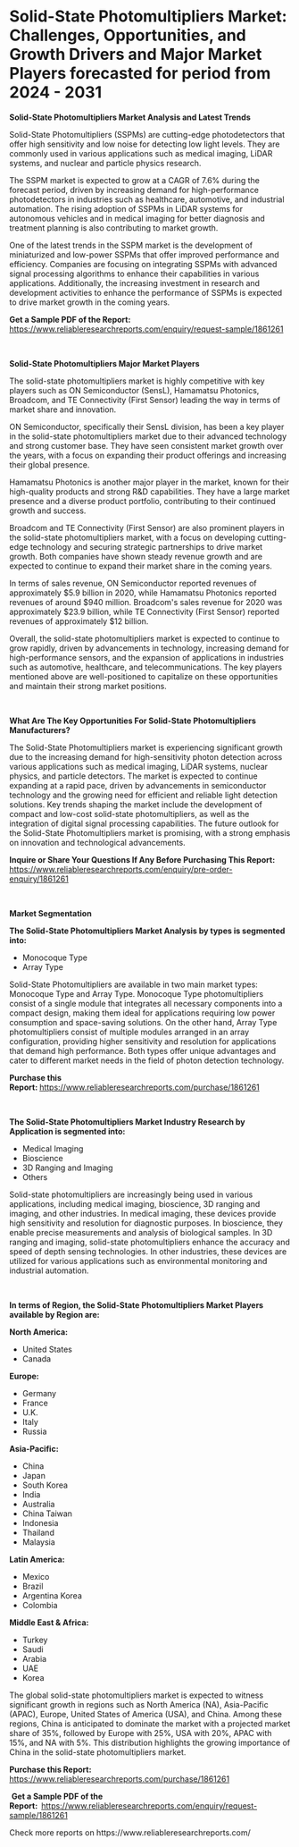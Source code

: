 <p><h1>Solid-State Photomultipliers Market: Challenges, Opportunities, and Growth Drivers and Major Market Players forecasted for period from 2024 - 2031</h1></p><p><strong>Solid-State Photomultipliers Market Analysis and Latest Trends</strong></p>
<p><p>Solid-State Photomultipliers (SSPMs) are cutting-edge photodetectors that offer high sensitivity and low noise for detecting low light levels. They are commonly used in various applications such as medical imaging, LiDAR systems, and nuclear and particle physics research.</p><p>The SSPM market is expected to grow at a CAGR of 7.6% during the forecast period, driven by increasing demand for high-performance photodetectors in industries such as healthcare, automotive, and industrial automation. The rising adoption of SSPMs in LiDAR systems for autonomous vehicles and in medical imaging for better diagnosis and treatment planning is also contributing to market growth.</p><p>One of the latest trends in the SSPM market is the development of miniaturized and low-power SSPMs that offer improved performance and efficiency. Companies are focusing on integrating SSPMs with advanced signal processing algorithms to enhance their capabilities in various applications. Additionally, the increasing investment in research and development activities to enhance the performance of SSPMs is expected to drive market growth in the coming years.</p></p>
<p><strong>Get a Sample PDF of the Report:&nbsp;</strong> <a href="https://www.reliableresearchreports.com/enquiry/request-sample/1861261">https://www.reliableresearchreports.com/enquiry/request-sample/1861261</a></p>
<p>&nbsp;</p>
<p><strong>Solid-State Photomultipliers Major Market Players</strong></p>
<p><p>The solid-state photomultipliers market is highly competitive with key players such as ON Semiconductor (SensL), Hamamatsu Photonics, Broadcom, and TE Connectivity (First Sensor) leading the way in terms of market share and innovation.</p><p>ON Semiconductor, specifically their SensL division, has been a key player in the solid-state photomultipliers market due to their advanced technology and strong customer base. They have seen consistent market growth over the years, with a focus on expanding their product offerings and increasing their global presence.</p><p>Hamamatsu Photonics is another major player in the market, known for their high-quality products and strong R&D capabilities. They have a large market presence and a diverse product portfolio, contributing to their continued growth and success.</p><p>Broadcom and TE Connectivity (First Sensor) are also prominent players in the solid-state photomultipliers market, with a focus on developing cutting-edge technology and securing strategic partnerships to drive market growth. Both companies have shown steady revenue growth and are expected to continue to expand their market share in the coming years.</p><p>In terms of sales revenue, ON Semiconductor reported revenues of approximately $5.9 billion in 2020, while Hamamatsu Photonics reported revenues of around $940 million. Broadcom's sales revenue for 2020 was approximately $23.9 billion, while TE Connectivity (First Sensor) reported revenues of approximately $12 billion.</p><p>Overall, the solid-state photomultipliers market is expected to continue to grow rapidly, driven by advancements in technology, increasing demand for high-performance sensors, and the expansion of applications in industries such as automotive, healthcare, and telecommunications. The key players mentioned above are well-positioned to capitalize on these opportunities and maintain their strong market positions.</p></p>
<p>&nbsp;</p>
<p><strong>What Are The Key Opportunities For Solid-State Photomultipliers Manufacturers?</strong></p>
<p><p>The Solid-State Photomultipliers market is experiencing significant growth due to the increasing demand for high-sensitivity photon detection across various applications such as medical imaging, LiDAR systems, nuclear physics, and particle detectors. The market is expected to continue expanding at a rapid pace, driven by advancements in semiconductor technology and the growing need for efficient and reliable light detection solutions. Key trends shaping the market include the development of compact and low-cost solid-state photomultipliers, as well as the integration of digital signal processing capabilities. The future outlook for the Solid-State Photomultipliers market is promising, with a strong emphasis on innovation and technological advancements.</p></p>
<p><strong>Inquire or Share Your Questions If Any Before Purchasing This Report:</strong> <a href="https://www.reliableresearchreports.com/enquiry/pre-order-enquiry/1861261">https://www.reliableresearchreports.com/enquiry/pre-order-enquiry/1861261</a></p>
<p>&nbsp;</p>
<p><strong>Market Segmentation</strong></p>
<p><strong>The Solid-State Photomultipliers Market Analysis by types is segmented into:</strong></p>
<p><ul><li>Monocoque Type</li><li>Array Type</li></ul></p>
<p><p>Solid-State Photomultipliers are available in two main market types: Monocoque Type and Array Type. Monocoque Type photomultipliers consist of a single module that integrates all necessary components into a compact design, making them ideal for applications requiring low power consumption and space-saving solutions. On the other hand, Array Type photomultipliers consist of multiple modules arranged in an array configuration, providing higher sensitivity and resolution for applications that demand high performance. Both types offer unique advantages and cater to different market needs in the field of photon detection technology.</p></p>
<p><strong>Purchase this Report:&nbsp;</strong><a href="https://www.reliableresearchreports.com/purchase/1861261">https://www.reliableresearchreports.com/purchase/1861261</a></p>
<p>&nbsp;</p>
<p><strong>The Solid-State Photomultipliers Market Industry Research by Application is segmented into:</strong></p>
<p><ul><li>Medical Imaging</li><li>Bioscience</li><li>3D Ranging and Imaging</li><li>Others</li></ul></p>
<p><p>Solid-state photomultipliers are increasingly being used in various applications, including medical imaging, bioscience, 3D ranging and imaging, and other industries. In medical imaging, these devices provide high sensitivity and resolution for diagnostic purposes. In bioscience, they enable precise measurements and analysis of biological samples. In 3D ranging and imaging, solid-state photomultipliers enhance the accuracy and speed of depth sensing technologies. In other industries, these devices are utilized for various applications such as environmental monitoring and industrial automation.</p></p>
<p>&nbsp;</p>
<p><strong>In terms of Region, the Solid-State Photomultipliers Market Players available by Region are:</strong></p>
<p>
    <p> <strong> North America: </strong>
        <ul>
            <li>United States</li>
            <li>Canada</li>
        </ul>
        </p> 
    <p> <strong> Europe: </strong>
        <ul>
            <li>Germany</li>
            <li>France</li>
            <li>U.K.</li>
            <li>Italy</li>
            <li>Russia</li>
        </ul>
        </p> 
    <p> <strong> Asia-Pacific: </strong>
        <ul>
            <li>China</li>
            <li>Japan</li>
            <li>South Korea</li>
            <li>India</li>
            <li>Australia</li>
            <li>China Taiwan</li>
            <li>Indonesia</li>
            <li>Thailand</li>
            <li>Malaysia</li>
        </ul>
        </p> 
    <p> <strong> Latin America: </strong>
        <ul>
            <li>Mexico</li>
            <li>Brazil</li>
            <li>Argentina Korea</li>
            <li>Colombia</li>
        </ul>
        </p> 
    <p> <strong> Middle East & Africa: </strong>
        <ul>
            <li>Turkey</li>
            <li>Saudi</li>
            <li>Arabia</li>
            <li>UAE</li>
            <li>Korea</li>
        </ul>
    </p>
    </p>
<p><p>The global solid-state photomultipliers market is expected to witness significant growth in regions such as North America (NA), Asia-Pacific (APAC), Europe, United States of America (USA), and China. Among these regions, China is anticipated to dominate the market with a projected market share of 35%, followed by Europe with 25%, USA with 20%, APAC with 15%, and NA with 5%. This distribution highlights the growing importance of China in the solid-state photomultipliers market.</p></p>
<p><strong>Purchase this Report: </strong><a href="https://www.reliableresearchreports.com/purchase/1861261">https://www.reliableresearchreports.com/purchase/1861261</a></p>
<p>&nbsp;<strong>Get a Sample PDF of the Report:&nbsp;&nbsp;</strong><a href="https://www.reliableresearchreports.com/enquiry/request-sample/1861261">https://www.reliableresearchreports.com/enquiry/request-sample/1861261</a></p>
<p><strong></strong></p>
<p>Check more reports on https://www.reliableresearchreports.com/</p>